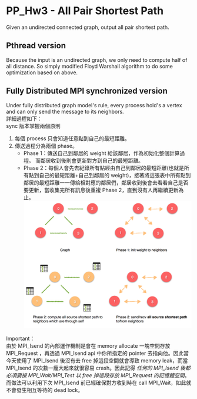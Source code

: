 # PP_Hw3 - All Pair Shortest Path
Given an undirected connected graph, output all pair shortest path.

## Pthread version
Because the input is an undirected graph, we only need to compute half of all distance. So simply modified Floyd Warshall algorithm to do some optimization based on above.

## Fully Distributed MPI synchronized version
Under fully distributed graph model's rule, every process hold's a vertex and can only send the message to its neighbors. <br/>
詳細過程如下： <br/>
sync 版本掌握兩個原則
1. 每個 process 只會知道任意點到自己的最短距離。
2. 傳送過程分為兩個 phase。
    - Phase 1：傳送自己到鄰居的 weight 給該鄰居，作為初始化整個計算過程。 而鄰居收到後則會更新對方到自己的最短距離。
    - Phase 2：每個人會先去紀錄所有點經由自己到鄰居的最短距離(也就是所有點到自己的最短距離+自己到鄰居的 weight)，接著將這張表中所有點到鄰居的最短距離一一傳給相對應的鄰居們，鄰居收到後會去看看自己是否要更新，當收集完所有訊息後重複 Phase 2，直到沒有人再繼續更新為止。 <br/>
![Flow chart](img/figure1.png) <br/>

Important：<br/>
由於 MPI_Isend 的內部運作機制是會在 memory allocate 一塊空間存放 MPI_Request ，再透過 MPI_Isend api 中你所指定的 pointer 去指向他。因此當今天使用了 MPI_Isend 後沒有去 free 掉這段空間就會導致 memory leak，而當 MPI_Isend 的次數一龐大起來就很容易 crash。因此記得 *任何的 MPI_Isend 後都必須要接 MPI_Wait/MPI_Test 以 free 掉這段存放 MPI_Request 的記憶體空間*。而做法可以利用下次 MPI_Isend 前已經確保對方收到時在 call MPI_Wait，如此就不會發生相互等待的 dead lock。
